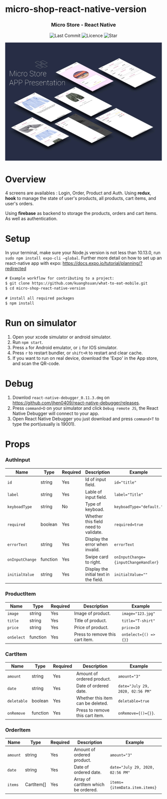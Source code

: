 # micro-shop-react-native-version

<h3 align="center">
	Micro Store - React Native
</h3>

<p align="center">
	<img alt="Last Commit" src="https://img.shields.io/github/last-commit/stevenpersia/tinder-react-native.svg?style=flat-square">
	<img alt="Licence" src="https://img.shields.io/github/license/stevenpersia/tinder-react-native.svg?style=flat-square">
	<img alt="Star" src="https://img.shields.io/badge/you%20like%20%3F-STAR%20ME-blue.svg?style=flat-square">
</p>

<p align="center">
	<img src="./assets/demo.jpg" width="600">
</p>

# Overview

4 screens are availables : Login, Order, Product and Auth. Using <strong>redux</strong>, <strong>hook</strong> to manage the state of user's products, all products, cart items, and user's orders.

Using <strong>firebase</strong> as backend to storage the products, orders and cart items. As well as authentication.

# Setup
  In your terminal, make sure your Node.js version is not less than 10.13.0, run `sudo npm install expo-cli —global`.
  Further more detail on how to set up an react-native app with expo: https://docs.expo.io/tutorial/planning/?redirected
```
# Example workflow for contributing to a project:
$ git clone https://github.com/kuanghsuan/what-to-eat-mobile.git
$ cd micro-shop-react-native-version

# install all required packages
$ npm install
```

# Run on simulator
 1. Open your xcode simulator or android simulator.
 2. Run `npm start`.
 3. Press `a` for Android emulator, or `i` for IOS simulator.
 4. Press `r` to restart bundler, or `shift+R` to restart and clear cache.
 5. If you want to run on real device, download the 'Expo' in the App store, and scan the QR-code.
 
# Debug
 1. Downlod `react-native-debugger_0.11.3.dmg` on https://github.com/jhen0409/react-native-debugger/releases.
 2. Press `command+D` on your simulator and click `Debug remote JS`, the React Native Debugger will connect to your app.
 3. Open React Native Debugger you just download and press `command+T` to type the port(usually is 19001).
 
# Props
### AuthInput

| Name           | Type     | Required | Description                                               | Example                                             |
| -------------- | -------- | -------- | --------------------------------------------------------- | --------------------------------------------------- |
| `id`           | string   | Yes      | Id of input field.                                        | `id="title"`                                        |
| `label`        | string   | Yes      | Lable of input field.                                     | `label="Title"`                                     |
| `keyboadType`  | string   | No       | Type of keyboad.                                          | `keyboadType="default."`                            |
| `required`     | boolean  | Yes      | Whether this field need to validate.                      | `required=true`                                     |
| `errorText`    | string   | Yes      | Display the error when invalid.                           | `errorText`                                         |
| `onInputChange`| function | Yes      | Swipe card to right.                                      | `onInputChange={inputChangeHandler}`                |
| `initialValue` | string   | Yes      | Display the initial text in the field.                    | `initialValue=""`                                   |

### ProductItem

| Name           | Type     | Required | Description                                               | Example                                             |
| -------------- | -------- | -------- | --------------------------------------------------------- | --------------------------------------------------- |
| `image`        | string   | Yes      | Image of product.                                         | `image="123.jpg"`                                   |
| `title`        | string   | Yes      | Title of product.                                         | `title="T-shirt"`                                   |
| `price`        | string   | Yes      | Price of product.                                         | `price=10`                                          |
| `onSelect`     | function | Yes      | Press to remove this cart item.                           | `onSelect={() => {}}`                               |

### CartItem

| Name           | Type     | Required | Description                                               | Example                                             |
| -------------- | -------- | -------- | --------------------------------------------------------- | --------------------------------------------------- |
| `amount`       | string   | Yes      | Amount of ordered product.                                | `amount="3"`                                        |
| `date`         | string   | Yes      | Date of ordered date.                                     | `date="July 29, 2020, 02:56 PM"`                    |
| `deletable`    | boolean  | Yes      | Whether this item can be deleted.                         | `deletable=true`                                    |
| `onRemove`     | function | Yes      | Press to remove this cart item.                           | `onRemove={()={}}`.                                 |

### OrderItem

| Name           | Type      | Required | Description                                               | Example                                             |
| -------------- | --------- | -------- | --------------------------------------------------------- | --------------------------------------------------- |
| `amount`       | string    | Yes      | Amount of ordered product.                                | `amount="3"`                                        |
| `date`         | string    | Yes      | Date of ordered date.                                     | `date="July 29, 2020, 02:56 PM"`                    |
| `items`        | CartItem[]| Yes      | Array of cartItem which be ordered.                       | `items={itemData.item.items}`                       |


